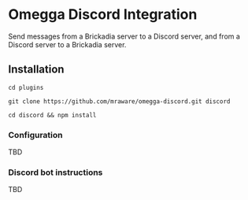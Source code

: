 # Omegga Discord Integration

Send messages from a Brickadia server to a Discord server, and from a Discord server to a Brickadia server.

## Installation

`cd plugins`

`git clone https://github.com/mraware/omegga-discord.git discord`

`cd discord && npm install`

### Configuration 

TBD

### Discord bot instructions

TBD